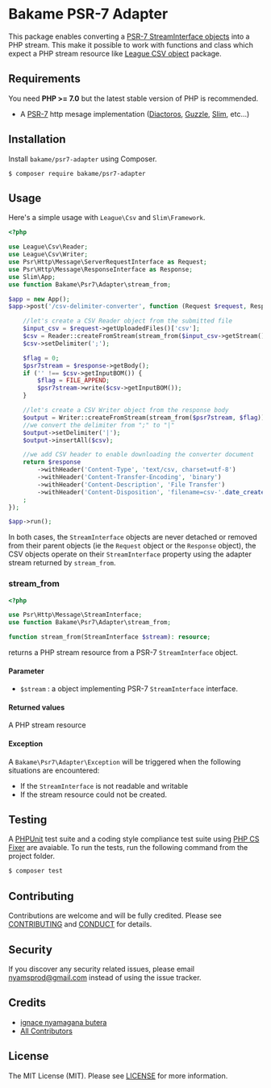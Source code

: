 Bakame PSR-7 Adapter
=====

This package enables converting a [PSR-7 StreamInterface objects](//www.php-fig.org/psr/psr-7/) into a PHP stream. This make it possible to work with functions and class which expect a PHP stream resource like [League CSV object](//csv.thephpleague.com) package.

Requirements
-------

You need **PHP >= 7.0** but the latest stable version of PHP is recommended.
- A [PSR-7](//packagist.org/providers/psr/http-message-implementation) http mesage implementation ([Diactoros](//github.com/zendframework/zend-diactoros), [Guzzle](//github.com/guzzle/psr7), [Slim](//github.com/slimphp/Slim), etc...)

Installation
-------

Install `bakame/psr7-adapter` using Composer.

```
$ composer require bakame/psr7-adapter
```

Usage
------

Here's a simple usage with `League\Csv` and `Slim\Framework`.

```php
<?php

use League\Csv\Reader;
use League\Csv\Writer;
use Psr\Http\Message\ServerRequestInterface as Request;
use Psr\Http\Message\ResponseInterface as Response;
use Slim\App;
use function Bakame\Psr7\Adapter\stream_from;

$app = new App();
$app->post('/csv-delimiter-converter', function (Request $request, Response $response): Response {

    //let's create a CSV Reader object from the submitted file
    $input_csv = $request->getUploadedFiles()['csv'];
    $csv = Reader::createFromStream(stream_from($input_csv->getStream()));
    $csv->setDelimiter(';');

    $flag = 0;
    $psr7stream = $response->getBody();
    if ('' !== $csv->getInputBOM()) {
        $flag = FILE_APPEND;
        $psr7stream->write($csv->getInputBOM());
    }

    //let's create a CSV Writer object from the response body
    $output = Writer::createFromStream(stream_from($psr7stream, $flag));
    //we convert the delimiter from ";" to "|"
    $output->setDelimiter('|');
    $output->insertAll($csv);

    //we add CSV header to enable downloading the converter document
    return $response
        ->withHeader('Content-Type', 'text/csv, charset=utf-8')
        ->withHeader('Content-Transfer-Encoding', 'binary')
        ->withHeader('Content-Description', 'File Transfer')
        ->withHeader('Content-Disposition', 'filename=csv-'.date_create()->format('Ymdhis').'.csv')
    ;
});

$app->run();
```

In both cases, the `StreamInterface` objects are never detached or removed from their parent objects (ie the `Request` object or the `Response` object), the CSV objects operate on their `StreamInterface` property using the adapter stream returned by `stream_from`.

### stream_from

```php
<?php

use Psr\Http\Message\StreamInterface;
use function Bakame\Psr7\Adapter\stream_from;

function stream_from(StreamInterface $stream): resource;
```

returns a PHP stream resource from a PSR-7 `StreamInterface` object.

#### Parameter

- `$stream` : a object implementing PSR-7 `StreamInterface` interface.

#### Returned values

A PHP stream resource

#### Exception

A `Bakame\Psr7\Adapter\Exception` will be triggered when the following situations are encountered:

- If the `StreamInterface` is not readable and writable
- If the stream resource could not be created.

Testing
-------

A [PHPUnit](https://phpunit.de) test suite and a coding style compliance test suite using [PHP CS Fixer](http://cs.sensiolabs.org/) are avaiable. To run the tests, run the following command from the project folder.

``` bash
$ composer test
```

Contributing
-------

Contributions are welcome and will be fully credited. Please see [CONTRIBUTING](.github/CONTRIBUTING.md) and [CONDUCT](CONDUCT.md) for details.

Security
-------

If you discover any security related issues, please email nyamsprod@gmail.com instead of using the issue tracker.

Credits
-------

- [ignace nyamagana butera](https://github.com/nyamsprod)
- [All Contributors](https://github.com/bakame-php/psr7-csv-factory/graphs/contributors)

License
-------

The MIT License (MIT). Please see [LICENSE](LICENSE) for more information.

[PSR-2]: http://www.php-fig.org/psr/psr-2/
[PSR-4]: http://www.php-fig.org/psr/psr-4/
